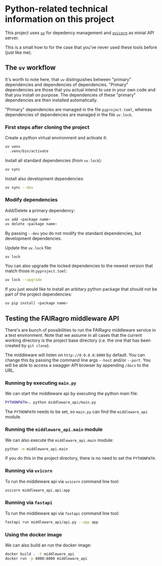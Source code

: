 # Python-related technical information on this project

This project uses [`uv`](https://docs.astral.sh/uv/) for depedency management
and [`uvicorn`](https://www.uvicorn.org/) as minial API server.

This is a small how to for the case that you've never used these tools before
(just like me).

## The `uv` workflow

It's worth to note here, that `uv` distinguishes between "primary" dependencies
and dependencies of dependencies. "Primary" dependencies are those that you
actual intend to use in your own code and that you install on purpose.
The dependencies of these "primary" dependencies are then installed
automatically.

"Primary" dependencies are managed in the file `pyproject.toml`, whereas
dependencies of dependencies are managed in the file `uv.lock`.

### First steps after cloning the project

Create a python virtual environment and activate it:

```bash
uv venv
. .venv/bin/activate
```

Install all standard dependencies (from `uv.lock`):

```bash
uv sync
```

Install also development dependencies:

```bash
uv sync --dev
```

### Modify dependencies

Add/Delete a primary dependency:

```bash
uv add <package name>
uv delete <package name>
```

By passing `--dev` you do not modify the standard dependencies, but
development dependencies.

Update the `uv.lock` file:

```bash
uv lock
```

You can also upgrade the locked dependencies to the newest version
that match those in `pyproject.toml`:

```bash
uv lock --upgrade
```

If you just would like to install an arbitary python package that should
not be part of the project dependencies:

```bash
uv pip install <package name>
```

## Testing the FAIRagro middleware API

There's are bunch of possibilities to run the FAIRagro middleware service in
a test environment. Note that we assume in all cases that the current working
directory is the project base directory (i.e. the one that has been created
by `git clone`).

The middleware will listen on `http://0.0.0.0:8000` by default. You can
change this by passing the command line args `--host` and/or `--port`.
You will be able to access a swagger API browser by appending `/docs` to the
URL.

### Running by executing `main.py`

We can start the middleware api by executing the python main file:

```bash
PYTHONPATH=. python middleware_api/main.py
```

The `PYTHONPATH` needs to be set, so `main.py` can find the `middleware_api`
module.

### Running the `middleware_api.main` module

We can also execute the `middleware_api.main` module:

```bash
python -m middleware_api.main
```

If you do this in the project directory, there is no need to set the
`PYTHONPATH`.

### Running via `uvicorn`

To run the middleware api via `uvicorn` command line tool:

```bash
uvicorn middleware_api.api:app
```

### Running via `fastapi`

To run the middleware api via `fastapi` command line tool:

```bash
fastapi run middleware_api/api.py --app app
```

### Using the docker image

We can also build an run the docker image:

```bash
docker build . -t middleware_api
docker run -p 8000:8000 middleware_api
```

